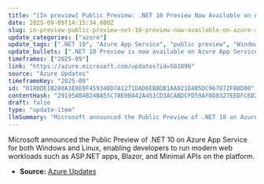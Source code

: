 ```yaml
---
title: "[In preview] Public Preview: .NET 10 Preview Now Available on Azure App Service"
date: 2025-09-05T14:15:34.000Z
slug: in-preview-public-preview-net-10-preview-now-available-on-azure-app-service
update_categories: ["azure"]
update_tags: [".NET 10", "Azure App Service", "public preview", "Windows", "Linux", "ASP.NET", "Blazor", "Minimal APIs", "web apps"]
update_bullets: [".NET 10 Preview is now available on Azure App Service (Windows and Linux).", "Supports modern web development scenarios: ASP.NET, Blazor, and Minimal APIs.", "Released as a public preview — intended for testing and experimentation prior to general availability.", "Developers can take advantage of .NET 10 features when building or migrating web apps on App Service."]
timeframes: ["2025-09"]
link: "https://azure.microsoft.com/updates?id=501896"
source: "Azure Updates"
timeframeKey: "2025-09"
id: "018DDE1B280A3E8E0F45934BD7A1271DAD6EB8DB1AA021D4B5DC967872F88D80"
contentHash: "29195AB4B24BA55C78E0B442A451CD3ACABDCFD59AF0D8327EEDFC6D2F4EE721"
draft: false
type: "update-item"
llmSummary: "Microsoft announced the Public Preview of .NET 10 on Azure App Service for both Windows and Linux, enabling developers to run modern web workloads such as ASP.NET apps, Blazor, and Minimal APIs on the platform."
---
```


Microsoft announced the Public Preview of .NET 10 on Azure App Service for both Windows and Linux, enabling developers to run modern web workloads such as ASP.NET apps, Blazor, and Minimal APIs on the platform.

- **Source:** [Azure Updates](https://azure.microsoft.com/updates?id=501896)
